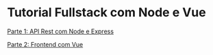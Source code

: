 # Tutorial Fullstack com Node e Vue

[Parte 1: API Rest com Node e Express](https://github.com/ArielKollross/ProgrammingArticles/blob/master/NodeVueTutorial/tutorial/BackendPart1.md)

[Parte 2: Frontend com Vue](https://github.com/ArielKollross/ProgrammingArticles/blob/master/NodeVueTutorial/tutorial/FrontendPart2.md)